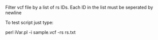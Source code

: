 Filter vcf file by a list of rs IDs.
Each ID in the list must be seperated by newline

To test script just type:

perl iVar.pl -i sample.vcf -rs rs.txt
